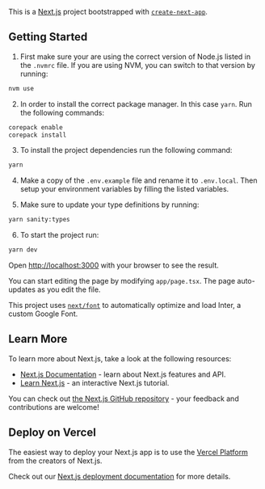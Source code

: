 This is a [Next.js](https://nextjs.org/) project bootstrapped with [`create-next-app`](https://github.com/vercel/next.js/tree/canary/packages/create-next-app).

## Getting Started

1. First make sure your are using the correct version of Node.js listed in the `.nvmrc` file. If you are using NVM, you can switch to that version by running:
```bash
nvm use
```
2. In order to install the correct package manager. In this case `yarn`. Run the following commands:
```bash
corepack enable
corepack install
```
3. To install the project dependencies run the following command:
```bash
yarn
```

4. Make a copy of the `.env.example` file and rename it to `.env.local`. Then setup your environment variables by filling the listed variables.

5. Make sure to update your type definitions by running:

```bash
yarn sanity:types
```

6. To start the project run:
```bash
yarn dev
```

Open [http://localhost:3000](http://localhost:3000) with your browser to see the result.

You can start editing the page by modifying `app/page.tsx`. The page auto-updates as you edit the file.

This project uses [`next/font`](https://nextjs.org/docs/basic-features/font-optimization) to automatically optimize and load Inter, a custom Google Font.

## Learn More

To learn more about Next.js, take a look at the following resources:

- [Next.js Documentation](https://nextjs.org/docs) - learn about Next.js features and API.
- [Learn Next.js](https://nextjs.org/learn) - an interactive Next.js tutorial.

You can check out [the Next.js GitHub repository](https://github.com/vercel/next.js/) - your feedback and contributions are welcome!

## Deploy on Vercel

The easiest way to deploy your Next.js app is to use the [Vercel Platform](https://vercel.com/new?utm_medium=default-template&filter=next.js&utm_source=create-next-app&utm_campaign=create-next-app-readme) from the creators of Next.js.

Check out our [Next.js deployment documentation](https://nextjs.org/docs/deployment) for more details.
